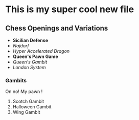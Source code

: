 # This is my super cool new file

## Chess Openings and Variations

* **Sicilian Defense**
* *Najdorf*
* *Hyper Accelerated Dragon*
* **Queen's Pawn Game**
* *Queen's Gambit*
* *London System*

### Gambits

On no! My pawn !

1. Scotch Gambit
2. Halloween Gambit
3. Wing Gambit
